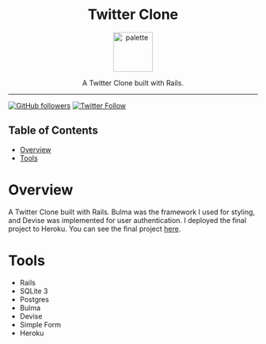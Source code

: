 <div align="center">
<h1>Twitter Clone</h1>

<a href="https://www.emojione.com/emoji/1f426">
<img height="80" width="80" alt="palette" src="https://user-images.githubusercontent.com/26611339/39935871-7622b514-5518-11e8-82c2-fd46172c075c.png" />
</a>

<p> A Twitter Clone built with Rails. </p>
</div>

<hr />


[![GitHub followers](https://img.shields.io/github/followers/christiandavidturner.svg?style=social&label=Follow)](http://github.com/christiandavidturner) [![Twitter Follow](https://img.shields.io/twitter/follow/imcdt.svg?style=social&label=Follow)](https://twitter.com/imcdt)


## Table of Contents

* [Overview](#overview)
* [Tools](#tools)


# Overview

A Twitter Clone built with Rails. Bulma was the framework I used for styling, and Devise was implemented for user authentication. I deployed the final project to Heroku. You can see the final project [here](https://fierce-caverns-96407.herokuapp.com/).


# Tools

- Rails
- SQLite 3
- Postgres
- Bulma
- Devise
- Simple Form
- Heroku
